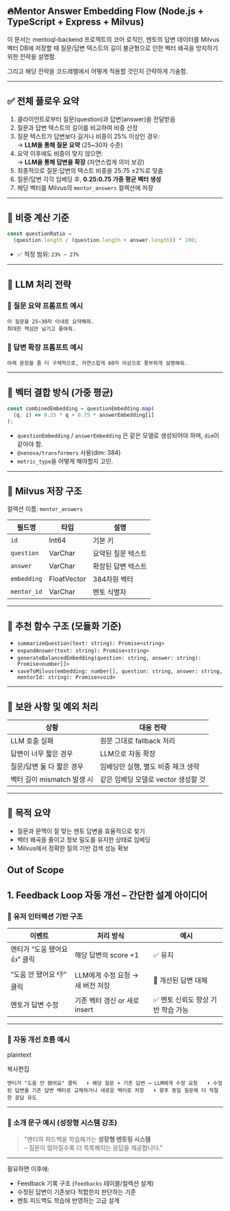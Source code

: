 ## 🔥**Mentor Answer Embedding Flow (Node.js + TypeScript + Express + Milvus)**

이 문서는 mentoql-backend 프로젝트의 코어 로직인,
멘토의 답변 데이터를 Milvus 벡터 DB에 저장할 때 질문/답변 텍스트의 길이 불균형으로 인한 벡터 왜곡을 방지하기 위한 전략을 설명함.

그리고 해당 전략을 코드레벨에서 어떻게 적용할 것인지 간략하게 기술함.

---

## ✅ 전체 플로우 요약

1. 클라이언트로부터 질문(question)과 답변(answer)을 전달받음
2. 질문과 답변 텍스트의 길이를 비교하여 비중 산정
3. 질문 텍스트가 답변보다 길거나 비중이 25% 이상인 경우:  
   → **LLM을 통해 질문 요약** (25~30자 수준)
4. 요약 이후에도 비중이 맞지 않으면:  
   → **LLM을 통해 답변을 확장** (자연스럽게 의미 보강)
5. 최종적으로 질문:답변의 텍스트 비중을 25:75 ±2%로 맞춤
6. 질문/답변 각각 임베딩 후, **0.25:0.75 가중 평균 벡터 생성**
7. 해당 벡터를 Milvus의 `mentor_answers` 컬렉션에 저장

---

## 📐 비중 계산 기준

```ts
const questionRatio =
  (question.length / (question.length + answer.length)) * 100;
```

- ✅ 적정 범위: `23% ~ 27%`

---

## 🧠 LLM 처리 전략

### 📌 질문 요약 프롬프트 예시

```
이 질문을 25~30자 이내로 요약해줘.
최대한 핵심만 남기고 줄여줘.
```

### 📌 답변 확장 프롬프트 예시

```
아래 문장을 좀 더 구체적으로, 자연스럽게 60자 이상으로 풍부하게 설명해줘.
```

---

## 🔢 벡터 결합 방식 (가중 평균)

```ts
const combinedEmbedding = questionEmbedding.map(
  (q, i) => 0.25 * q + 0.75 * answerEmbedding[i]
);
```

- `questionEmbedding` / `answerEmbedding` 은 같은 모델로 생성되어야 하며, `dim`이 같아야 함.
- `@xenova/transformers` 사용(dim: 384)
- `metric_type`을 어떻게 해야할지 고민.

---

## 💾 Milvus 저장 구조

컬렉션 이름: `mentor_answers`

| 필드명      | 타입        | 설명               |
| ----------- | ----------- | ------------------ |
| `id`        | Int64       | 기본 키            |
| `question`  | VarChar     | 요약된 질문 텍스트 |
| `answer`    | VarChar     | 확장된 답변 텍스트 |
| `embedding` | FloatVector | 384차원 벡터       |
| `mentor_id` | VarChar     | 멘토 식별자        |

---

## 📁 추천 함수 구조 (모듈화 기준)

- `summarizeQuestion(text: string): Promise<string>`
- `expandAnswer(text: string): Promise<string>`
- `generateBalancedEmbedding(question: string, answer: string): Promise<number[]>`
- `saveToMilvus(embedding: number[], question: string, answer: string, mentorId: string): Promise<void>`

---

## 🧪 보완 사항 및 예외 처리

| 상황                       | 대응 전략                           |
| -------------------------- | ----------------------------------- |
| LLM 호출 실패              | 원문 그대로 fallback 처리           |
| 답변이 너무 짧은 경우      | LLM으로 자동 확장                   |
| 질문/답변 둘 다 짧은 경우  | 임베딩만 실행, 별도 비중 체크 생략  |
| 벡터 길이 mismatch 발생 시 | 같은 임베딩 모델로 vector 생성할 것 |

---

## 🎯 목적 요약

- 질문과 문맥이 잘 맞는 멘토 답변을 효율적으로 찾기
- 벡터 왜곡을 줄이고 정보 밀도를 유지한 상태로 임베딩
- Milvus에서 정확한 질의 기반 검색 성능 확보

## Out of Scope

## 1. Feedback Loop 자동 개선 – 간단한 설계 아이디어

### 🔄 유저 인터랙션 기반 구조

| 이벤트                       | 처리 방식                        | 예시                               |
| ---------------------------- | -------------------------------- | ---------------------------------- |
| 멘티가 “도움 됐어요 👍” 클릭 | 해당 답변의 score +1             | ✅ 유지                            |
| “도움 안 됐어요 👎” 클릭     | LLM에게 수정 요청 → 새 버전 저장 | 🔄 개선된 답변 대체                |
| 멘토가 답변 수정             | 기존 벡터 갱신 or 새로 insert    | ✅ 멘토 신뢰도 향상 기반 학습 가능 |

---

### 🧠 자동 개선 흐름 예시

plaintext

복사편집

`멘티가 "도움 안 됐어요" 클릭   ⬇ 해당 질문 + 기존 답변 → LLM에게 수정 요청   ⬇ 수정된 답변을 기존 답변 벡터로 교체하거나 새로운 벡터로 저장   ⬇ 향후 동일 질문에 더 적절한 응답 유도`

---

### 💬 소개 문구 예시 (성장형 시스템 강조)

> "멘티의 피드백을 학습해가는 **성장형 멘토링 시스템**  
> – 질문이 많아질수록 더 똑똑해지는 응답을 제공합니다."

---

필요하면 이후에:

- Feedback 기록 구조 (`feedbacks` 테이블/컬렉션 설계)
- 수정된 답변이 기존보다 적합한지 판단하는 기준
- 멘토 피드백도 학습에 반영하는 고급 설계
